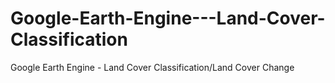 # Google-Earth-Engine---Land-Cover-Classification
Google Earth Engine - Land Cover Classification/Land Cover Change
